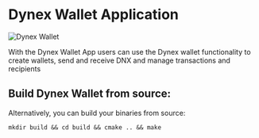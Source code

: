 # Dynex Wallet Application

![Dynex Wallet](https://github.com/dynexcoin/Dynex-Wallet-App/raw/main/dynexwallet.png)

With the Dynex Wallet App users can use the Dynex wallet functionality to create wallets, send and receive DNX and manage transactions and recipients

## Build Dynex Wallet from source:

Alternatively, you can build your binaries from source:

```
mkdir build && cd build && cmake .. && make
```

